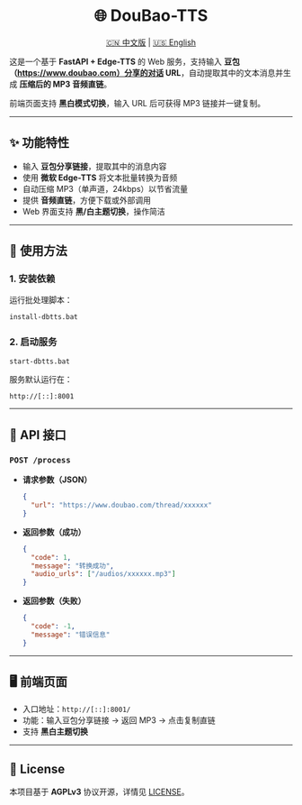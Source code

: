 
<div align="center">

# 🌐 DouBao-TTS

[🇨🇳 中文版](README.md) | [🇺🇸 English](README-en.md)

</div>


这是一个基于 **FastAPI + Edge-TTS** 的 Web 服务，支持输入 **豆包（https://www.doubao.com）分享的对话 URL**，自动提取其中的文本消息并生成 **压缩后的 MP3 音频直链**。  

前端页面支持 **黑白模式切换**，输入 URL 后可获得 MP3 链接并一键复制。

---

## ✨ 功能特性

- 输入 **豆包分享链接**，提取其中的消息内容  
- 使用 **微软 Edge-TTS** 将文本批量转换为音频  
- 自动压缩 MP3（单声道，24kbps）以节省流量  
- 提供 **音频直链**，方便下载或外部调用  
- Web 界面支持 **黑/白主题切换**，操作简洁  

---

## 🚀 使用方法

### 1. 安装依赖
运行批处理脚本：
```bash
install-dbtts.bat
````

### 2. 启动服务

```bash
start-dbtts.bat
```

服务默认运行在：

```
http://[::]:8001
```

---

## 📡 API 接口

### `POST /process`

* **请求参数（JSON）**

  ```json
  {
    "url": "https://www.doubao.com/thread/xxxxxx"
  }
  ```

* **返回参数（成功）**

  ```json
  {
    "code": 1,
    "message": "转换成功",
    "audio_urls": ["/audios/xxxxxx.mp3"]
  }
  ```

* **返回参数（失败）**

  ```json
  {
    "code": -1,
    "message": "错误信息"
  }
  ```

---

## 🖥 前端页面

* 入口地址：`http://[::]:8001/`
* 功能：输入豆包分享链接 → 返回 MP3 → 点击复制直链
* 支持 **黑白主题切换**

---

## 📜 License

本项目基于 **AGPLv3** 协议开源，详情见 [LICENSE](./LICENSE)。
